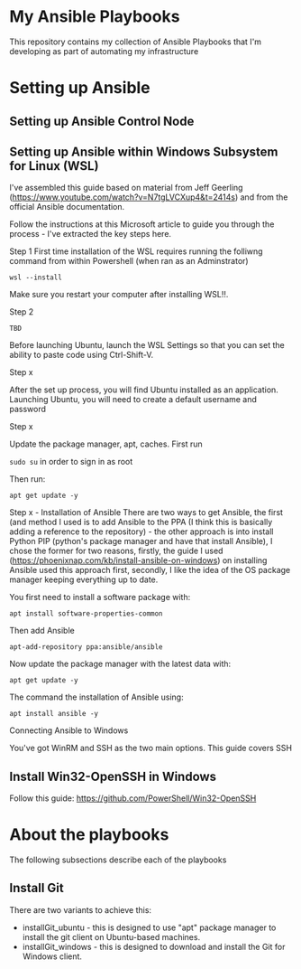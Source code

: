 # My Ansible Playbooks
This repository contains my collection of Ansible Playbooks that I'm developing as part of automating my infrastructure 

# Setting up Ansible
## Setting up Ansible Control Node


## Setting up Ansible within Windows Subsystem for Linux (WSL)
I've assembled this guide based on material from Jeff Geerling (https://www.youtube.com/watch?v=N7tgLVCXup4&t=2414s) and from the official Ansible documentation.

Follow the instructions at this Microsoft article to guide you through the process - I've extracted the key steps here. 

Step 1 First time installation of the WSL requires running the folliwng command from within Powershell (when ran as an Adminstrator)

`wsl --install`

Make sure you restart your computer after installing WSL!!.

Step 2

`TBD`

Before launching Ubuntu, launch the WSL Settings so that you can set the ability to paste code using Ctrl-Shift-V.

Step x

After the set up process, you will find Ubuntu installed as an application. Launching Ubuntu, you will need to create a default username and password

Step x

Update the package manager, apt, caches. First run

`sudo su` in order to sign in as root

Then run:

`apt get update -y`

Step x - Installation of Ansible
There are two ways to get Ansible, the first (and method I used is to add Ansible to the PPA (I think this is basically adding a reference to the repository) - the other approach is into install Python PIP (python's package manager and have that install Ansible), I chose the former for two reasons, firstly, the guide I used (https://phoenixnap.com/kb/install-ansible-on-windows) on installing Ansible used this approach first, secondly, I like the idea of the OS package manager keeping everything up to date.

You first need to install a software package with:

`apt install software-properties-common`

Then add Ansible

`apt-add-repository ppa:ansible/ansible`

Now update the package manager with the latest data with:

`apt get update -y`

The command the installation of Ansible using:

`apt install ansible -y`

Connecting Ansible to Windows

You've got WinRM and SSH as the two main options. This guide covers SSH

## Install Win32-OpenSSH in Windows

Follow this guide: https://github.com/PowerShell/Win32-OpenSSH





# About the playbooks
The following subsections describe each of the playbooks

## Install Git
There are two variants to achieve this: 
* installGit_ubuntu - this is designed to use "apt" package manager to install the git client on Ubuntu-based machines.
* installGit_windows - this is designed to download and install the Git for Windows client.
